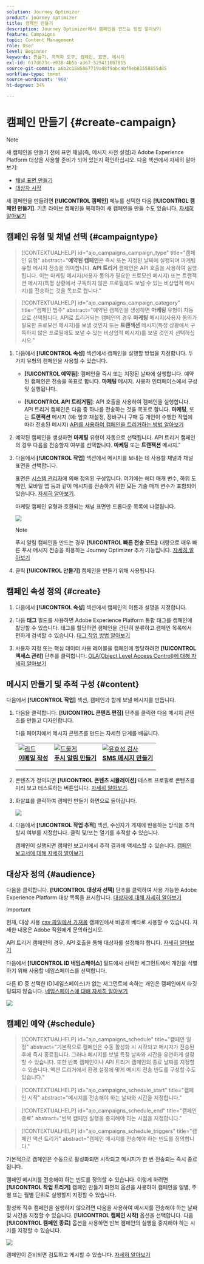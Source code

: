 ```yaml
---
solution: Journey Optimizer
product: journey optimizer
title: 캠페인 만들기
description: Journey Optimizer에서 캠페인을 만드는 방법 알아보기
feature: Campaigns
topic: Content Management
role: User
level: Beginner
keywords: 만들기, 최적화 도구, 캠페인, 표면, 메시지
exl-id: 617d623c-e038-4b5b-a367-5254116b7815
source-git-commit: a6b2c1585867719a48f9abc4bf0eb81558855d85
workflow-type: tm+mt
source-wordcount: '960'
ht-degree: 34%

---
```


# 캠페인 만들기 {#create-campaign}

>[!NOTE]
>
>새 캠페인을 만들기 전에 표면 채널(즉, 메시지 사전 설정)과 Adobe Experience Platform 대상을 사용할 준비가 되어 있는지 확인하십시오. 다음 섹션에서 자세히 알아보기:
>
>* [채널 표면 만들기](../configuration/channel-surfaces.md)
>* [대상자 시작](../audience/about-audiences.md)

새 캠페인을 만들려면 **[!UICONTROL 캠페인]** 메뉴를 선택한 다음 **[!UICONTROL 캠페인 만들기]**. 기존 라이브 캠페인을 복제하여 새 캠페인을 만들 수도 있습니다. [자세히 알아보기](modify-stop-campaign.md#duplicate)

## 캠페인 유형 및 채널 선택 {#campaigntype}

>[!CONTEXTUALHELP]
>id="ajo_campaigns_campaign_type"
>title="캠페인 유형"
>abstract="**예약된 캠페인**&#x200B;은 즉시 또는 지정된 날짜에 실행되며 마케팅 유형 메시지 전송을 의미합니다. **API 트리거** 캠페인은 API 호출을 사용하여 실행됩니다. 이는 마케팅 메시지(사용자 동의가 필요한 프로모션 메시지) 또는 트랜잭션 메시지(특정 상황에서 구독하지 않은 프로필에도 보낼 수 있는 비상업적 메시지)를 전송하는 것을 목표로 합니다."

>[!CONTEXTUALHELP]
>id="ajo_campaigns_campaign_category"
>title="캠페인 범주"
>abstract="예약된 캠페인을 생성하면 **마케팅** 유형이 자동으로 선택됩니다. API로 트리거되는 캠페인의 경우 **마케팅** 메시지(사용자 동의가 필요한 프로모션 메시지)를 보낼 것인지 또는 **트랜잭션** 메시지(특정 상황에서 구독하지 않은 프로필에도 보낼 수 있는 비상업적 메시지)를 보낼 것인지 선택하십시오."

1. 다음에서 **[!UICONTROL 속성]** 섹션에서 캠페인을 실행할 방법을 지정합니다. 두 가지 유형의 캠페인을 사용할 수 있습니다.

   * **[!UICONTROL 예약됨]**: 캠페인을 즉시 또는 지정된 날짜에 실행합니다. 예약된 캠페인은 전송을 목표로 합니다. **마케팅** 메시지. 사용자 인터페이스에서 구성 및 실행됩니다.

   * **[!UICONTROL API 트리거됨]**: API 호출을 사용하여 캠페인을 실행합니다. API 트리거 캠페인은 다음 중 하나를 전송하는 것을 목표로 합니다. **마케팅**, 또는 **트랜잭션** 메시지 (예: 암호 재설정, 장바구니 구매 등 개인이 수행한 작업에 따라 전송된 메시지) [API를 사용하여 캠페인을 트리거하는 방법 알아보기](api-triggered-campaigns.md)

1. 예약된 캠페인을 생성하면 **마케팅** 유형이 자동으로 선택됩니다. API 트리거 캠페인의 경우 다음을 전송할지 여부를 선택합니다. **마케팅** 또는 **트랜잭션** 메시지.&quot;

1. 다음에서 **[!UICONTROL 작업]** 섹션에서 메시지를 보내는 데 사용할 채널과 채널 표면을 선택합니다.

   표면은 [시스템 관리자](../start/path/administrator.md)에 의해 정의된 구성입니다. 여기에는 헤더 매개 변수, 하위 도메인, 모바일 앱 등과 같이 메시지를 전송하기 위한 모든 기술 매개 변수가 포함되어 있습니다. [자세히 알아보기](../configuration/channel-surfaces.md).

   마케팅 캠페인 유형과 호환되는 채널 표면만 드롭다운 목록에 나열됩니다.

   ![](assets/create-campaign-action.png)

   >[!NOTE]
   >
   >푸시 알림 캠페인을 만드는 경우 **[!UICONTROL 빠른 전송 모드]**: 대량으로 매우 빠른 푸시 메시지 전송을 허용하는 Journey Optimizer 추가 기능입니다. [자세히 알아보기](../push/create-push.md#rapid-delivery)

1. 클릭 **[!UICONTROL 만들기]** 캠페인을 만들기 위해 사용됩니다.

## 캠페인 속성 정의 {#create}

1. 다음에서 **[!UICONTROL 속성]** 섹션에서 캠페인의 이름과 설명을 지정합니다.

   <!--To test the content of your message, toggle the **[!UICONTROL Content experiment]** option on. This allows you to test multiple variables of a delivery on populations samples, in order to define which treatment has the biggest impact on the targeted population.[Learn more about content experiment](../campaigns/content-experiment.md).-->

1. 다음 **태그** 필드를 사용하면 Adobe Experience Platform 통합 태그를 캠페인에 할당할 수 있습니다. 태그를 할당하면 캠페인을 간단히 분류하고 캠페인 목록에서 편하게 검색할 수 있습니다. [태그 작업 방법 알아보기](../start/search-filter-categorize.md#tags)

1. 사용자 지정 또는 핵심 데이터 사용 레이블을 캠페인에 할당하려면 **[!UICONTROL 액세스 관리]** 단추를 클릭합니다. [OLA(Object Level Access Control)에 대해 자세히 알아보기](../administration/object-based-access.md)

## 메시지 만들기 및 추적 구성 {#content}

다음에서 **[!UICONTROL 작업]** 섹션, 캠페인과 함께 보낼 메시지를 만듭니다.

1. 다음을 클릭합니다. **[!UICONTROL 콘텐츠 편집]** 단추를 클릭한 다음 메시지 콘텐츠를 만들고 디자인합니다.

   다음 페이지에서 메시지 콘텐츠를 만드는 자세한 단계를 배웁니다.

   <table style="table-layout:fixed">
    <tr style="border: 0;">
    <td>
    <a href="../email/create-email.md">
    <img alt="리드" src="../assets/do-not-localize/email.jpg">
    </a>
    <div><a href="../email/create-email.md"><strong>이메일 작성</strong>
    </div>
    <p>
    </td>
    <td>
    <a href="../push/create-push.md">
      <img alt="드물게" src="../assets/do-not-localize/push.jpg">
    </a>
    <div>
    <a href="../push/create-push.md"><strong>푸시 알림 만들기</strong></a>
    </div>
    <p>
    </td>
    <td>
    <a href="../sms/create-sms.md">
      <img alt="유효성 검사" src="../assets/do-not-localize/sms.jpg">
    </a>
    <div>
    <a href="../sms/create-sms.md"><strong>SMS 메시지 만들기</strong></a>
    </div>
    <p>
    </td>
    </tr>
    </table>

1. 콘텐츠가 정의되면 **[!UICONTROL 콘텐츠 시뮬레이션]** 테스트 프로필로 콘텐츠를 미리 보고 테스트하는 버튼입니다. [자세히 알아보기](../content-management/preview-test.md).

1. 화살표를 클릭하여 캠페인 만들기 화면으로 돌아갑니다.

   ![](assets/create-campaign-design.png)

1. 다음에서 **[!UICONTROL 작업 추적]** 섹션, 수신자가 게재에 반응하는 방식을 추적할지 여부를 지정합니다. 클릭 및/또는 열기를 추적할 수 있습니다.

   캠페인이 실행되면 캠페인 보고서에서 추적 결과에 액세스할 수 있습니다. [캠페인 보고서에 대해 자세히 알아보기](../reports/campaign-global-report.md)

## 대상자 정의 {#audience}

다음을 클릭합니다. **[!UICONTROL 대상자 선택]** 단추를 클릭하여 사용 가능한 Adobe Experience Platform 대상 목록을 표시합니다. [대상자에 대해 자세히 알아보기](../audience/about-audiences.md)

>[!IMPORTANT]
>
>현재, 대상 사용 [csv 파일에서 가져옴](https://experienceleague.adobe.com/docs/experience-platform/segmentation/ui/overview.html#import-audience) 캠페인에서 비공개 베타로 사용할 수 있습니다. 자세한 내용은 Adobe 직원에게 문의하십시오.
>
>API 트리거 캠페인의 경우, API 호출을 통해 대상자를 설정해야 합니다. [자세히 알아보기](api-triggered-campaigns.md)

다음에서 **[!UICONTROL ID 네임스페이스]** 필드에서 선택한 세그먼트에서 개인을 식별하기 위해 사용할 네임스페이스를 선택합니다.

다른 ID 중 선택한 ID(네임스페이스)가 없는 세그먼트에 속하는 개인은 캠페인에서 타깃팅되지 않습니다. [네임스페이스에 대해 자세히 알아보기](../event/about-creating.md#select-the-namespace)

![](assets/create-campaign-namespace.png)

<!--If you are are creating an API-triggered campaign, the **[!UICONTROL cURL request]** section allows you to retrieve the **[!UICONTROL Campaign ID]** to use in the API call. [Learn more](api-triggered-campaigns.md)-->

## 캠페인 예약 {#schedule}

>[!CONTEXTUALHELP]
>id="ajo_campaigns_schedule"
>title="캠페인 일정"
>abstract="기본적으로 캠페인은 수동 활성화 시 시작되고 메시지가 전송된 후에 즉시 종료됩니다. 그러나 메시지를 보낼 특정 날짜와 시간을 유연하게 설정할 수 있습니다. 또한 반복 캠페인이나 API 트리거 캠페인의 종료 날짜를 지정할 수 있습니다. 액션 트리거에서 환경 설정에 맞게 메시지 전송 빈도를 구성할 수도 있습니다."

>[!CONTEXTUALHELP]
>id="ajo_campaigns_schedule_start"
>title="캠페인 시작"
>abstract="메시지를 전송해야 하는 날짜와 시간을 지정합니다."

>[!CONTEXTUALHELP]
>id="ajo_campaigns_schedule_end"
>title="캠페인 종료"
>abstract="반복 캠페인 실행을 중지해야 하는 시점을 지정합니다."

>[!CONTEXTUALHELP]
>id="ajo_campaigns_schedule_triggers"
>title="캠페인 액션 트리거"
>abstract="캠페인 메시지를 전송해야 하는 빈도를 정의합니다."

기본적으로 캠페인은 수동으로 활성화되면 시작되고 메시지가 한 번 전송되는 즉시 종료됩니다.

캠페인 메시지를 전송해야 하는 빈도를 정의할 수 있습니다. 이렇게 하려면 **[!UICONTROL 작업 트리거]** 캠페인 만들기 화면의 옵션을 사용하여 캠페인을 일별, 주별 또는 월별 단위로 실행할지 지정할 수 있습니다.

활성화 직후 캠페인을 실행하지 않으려면 다음을 사용하여 메시지를 전송해야 하는 날짜 및 시간을 지정할 수 있습니다. **[!UICONTROL 캠페인 시작]** 옵션을 선택합니다. 다음 **[!UICONTROL 캠페인 종료]** 옵션을 사용하면 반복 캠페인의 실행을 중지해야 하는 시기를 지정할 수 있습니다.

![](assets/create-campaign-schedule.png)

캠페인이 준비되면 검토하고 게시할 수 있습니다. [자세히 알아보기](review-activate-campaign.md)
